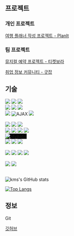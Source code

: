 
## 프로젝트

### 개인 프로젝트
[여행 플래너 작성 프로젝트 - PlanIt](https://github.com/rlaalstlr09/MAIN)

### 팀 프로젝트
[뮤지컬 예약 프로젝트 - 티켓보라](https://github.com/rlaalstlr09/Musical)

[취업 정보 커뮤니티 - 굿잡](https://github.com/rlaalstlr09/GoodJob)

## 기술
<div>
  <img src="https://img.shields.io/badge/JSP-%23007396.svg?&style=for-the-badge&logo=java&logoColor=white" />
  <img src="https://img.shields.io/badge/react-%2361DAFB.svg?&style=for-the-badge&logo=react&logoColor=black" />
  <img src="https://img.shields.io/badge/flutter-%2302569B.svg?&style=for-the-badge&logo=flutter&logoColor=white" />
  <br>
  <img src="https://img.shields.io/badge/html5-%23E34F26.svg?&style=for-the-badge&logo=html5&logoColor=white" />
  <img src="https://img.shields.io/badge/css3-%231572B6.svg?&style=for-the-badge&logo=css3&logoColor=white" />
  <img src="https://img.shields.io/badge/javascript-%23F7DF1E.svg?&style=for-the-badge&logo=javascript&logoColor=black" />
  <br>
  <img src="https://img.shields.io/badge/jquery-%230769AD.svg?&style=for-the-badge&logo=jquery&logoColor=white" />
  <img src="https://img.shields.io/badge/AJAX-4BC51D?style=for-the-badge" alt="AJAX"> 
  <img src="https://img.shields.io/badge/typescript-%233178C6.svg?&style=for-the-badge&logo=typescript&logoColor=white" />  <br>
</div>
<br>
<div>
  <img src="https://img.shields.io/badge/spring-%236DB33F.svg?&style=for-the-badge&logo=spring&logoColor=white" />
  <img src="https://img.shields.io/badge/SpringSecurity-%236DB33F.svg?&style=for-the-badge&logo=springsecurity&logoColor=white" />
  <img src="https://img.shields.io/badge/node.js-%23339933.svg?&style=for-the-badge&logo=node.js&logoColor=white" /><br>
  <img src="https://img.shields.io/badge/python-%233776AB.svg?&style=for-the-badge&logo=python&logoColor=white" />
  <img src="https://img.shields.io/badge/C-%2300599C.svg?&style=for-the-badge&logo=c&logoColor=white" />
  <img src="https://img.shields.io/badge/C%2B%2B-%2300599C.svg?&style=for-the-badge&logo=c%2B%2B&logoColor=white" />
  <img src="https://img.shields.io/badge/java-%23007396.svg?&style=for-the-badge&logo=java&logoColor=white" />
  <br>
  <img src="https://img.shields.io/badge/MyBatis-ffffff?style=for-the-badge&logo=none" alt="MyBatis" style="background-color: #000000; color: balck;"> <br>
  <img src="https://img.shields.io/badge/Oracle_DB-%23F80000.svg?&style=for-the-badge&logo=oracle&logoColor=white" />
  <img src="https://img.shields.io/badge/mysql-%234479A1.svg?&style=for-the-badge&logo=mysql&logoColor=white" />
  <img src="https://img.shields.io/badge/Apache_Tomcat%20tomcat-%23F8DC75.svg?&style=for-the-badge&logo=apache%20tomcat&logoColor=black" />
</div>
<br>
<div>
  <img src="https://img.shields.io/badge/github-%23181717.svg?&style=for-the-badge&logo=github&logoColor=white" />
  <img src="https://img.shields.io/badge/visual%20studio%20code-%23007ACC.svg?&style=for-the-badge&logo=visual%20studio%20code&logoColor=white" />
  <img src="https://img.shields.io/badge/eclipse%20ide-%232C2255.svg?&style=for-the-badge&logo=eclipse%20ide&logoColor=white" />
  <img src="https://img.shields.io/badge/intellij%20idea-%23000000.svg?&style=for-the-badge&logo=intellij%20idea&logoColor=white" />
</div>
<br>
<div>
  <img src="https://img.shields.io/badge/linux-%23FCC624.svg?&style=for-the-badge&logo=linux&logoColor=black" />
  <img src="https://img.shields.io/badge/windows-%230078D6.svg?&style=for-the-badge&logo=windows&logoColor=white" />
</div>

<br>

![kms's GitHub stats](https://github-readme-stats.vercel.app/api?username=rlaalstlr09&show_icons=true&theme=radical) 

[![Top Langs](https://github-readme-stats.vercel.app/api/top-langs/?username=rlaalstlr09&layout=compact)](https://github.com/rlaalstlr09/github-readme-stats)


## 정보
Git

[깃허브](https://github.com/rlaalstlr09)
